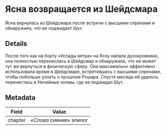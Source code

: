 # Ясна возвращается из Шейдсмара
Ясна вернулась из Шейдсмара после встречи с высшими спренами и обнаружила, что ее поджидает Шут.

## Details
После того как на борту «Услады ветра» на Ясну напали духокровники, она полностью перенеслась в Шейдсмар и обнаружила, что не может тут же вернуться в физическую сферу. Она максимально эффективно использовала время в Шейдсмаре, встретившись с высшими спренами, чтобы побольше узнать о прошлом Рошара. Спустя месяцы ей удалось перенестись в Ничейные холмы, где ее поджидал Шут.

## Metadata
| Field | Value |
| ----- | ----- |
| chapter | *«Слова сияния»* эпилог |

